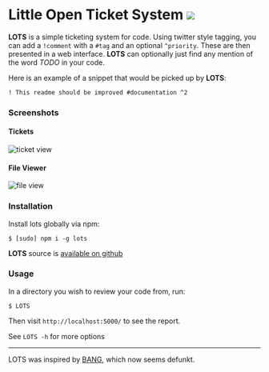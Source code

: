 # Little Open Ticket System [![](https://travis-ci.org/diffsky/LOTS.png)](https://travis-ci.org/diffsky/LOTS)

**LOTS** is a simple ticketing system for code. Using twitter style tagging, you
can add a `!comment` with a `#tag` and an optional `^priority`. These are then
presented in a web interface. **LOTS** can optionally just find any mention
of the word _TODO_ in your code.

Here is an example of a snippet that would be picked up by **LOTS**:

    ! This readme should be improved #documentation ^2

### Screenshots

#### Tickets

![ticket view](https://raw.github.com/wiki/diffsky/LOTS/LOTS_tickets.png)

#### File Viewer

![file view](https://raw.github.com/wiki/diffsky/LOTS/LOTS_file.png)

### Installation

Install lots globally via npm:

    $ [sudo] npm i -g lots

**LOTS** source is [available on github](https://github.com/diffsky/LOTS)

### Usage

In a directory you wish to review your code from, run:

    $ LOTS

Then visit `http://localhost:5000/` to see the report.

See `LOTS -h` for more options


---

LOTS was inspired by [BANG](http://www.thecodebase.com/bang/), which now seems defunkt.
